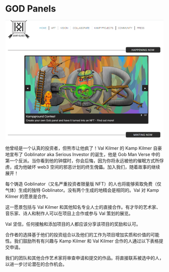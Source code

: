 # GOD Panels

![NFT](image-20220826170807472.png)

他曾经是一个认真的投资者，但熊市让他疯了！Val Kilmer 的 Kamp Kilmer 自豪地宣布了 Goblinator aka Serious Investor 的诞生，他是 Gob Man Verse 中的第一个反派。当你看到他的钟摆时，你会后悔，因为你将永远被他的催眠方式所俘虏，成为他破坏 web3 空间的邪恶计划的终生傀儡。加入我们，随着故事的继续展开！

 每个铸造 Goblinator（又名严重投资者限量版 NFT）的人也将能够索取免费（仅气体）生成的独特 Goblinator。没有两个生成的地精会是相同的。Val 对 Kamp Kilmer 的愿景是合作。

这一愿景包括与 Val Kilmer 和其他知名专业人士的直接合作。有才华的艺术家、音乐家、诗人和制作人可以在项目上合作或参与 Val 策划的展览。

Val 坚信，任何接触和添加项目的人都应该分享该项目的奖励和认可。 

 合作者的选择基于他们的投资组合以及他们的工作为项目增加实质和价值的可能性。我们鼓励所有有兴趣与 Kamp Kilmer 和 Val Kilmer 合作的人通过以下表格提交申请。

我们的团队和其他合作艺术家将审查申请和提交的作品。将直接联系被选中的人，以进一步讨论潜在的合作机会。 
